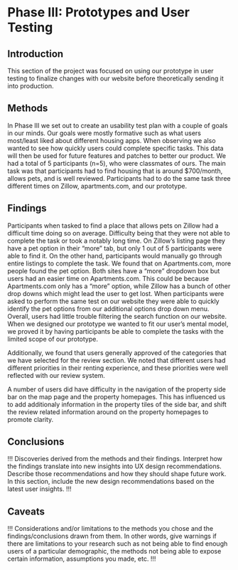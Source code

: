 # Phase III: Prototypes and User Testing

## Introduction

This section of the project was focused on using our prototype in user testing to finalize changes with our website before theoretically sending it into production.

## Methods

In Phase III we set out to create an usability test plan with a couple of goals in our minds. Our goals were mostly formative such as what users most/least liked about different housing apps. When observing we also wanted to see how quickly users could complete specific tasks. This data will then be used for future features and patches to better our product. We had a total of 5 participants (n=5), who were classmates of ours. The main task was that participants had to find housing that is around $700/month, allows pets, and is well reviewed. Participants had to do the same task three different times on Zillow, apartments.com, and our prototype.

## Findings

Participants when tasked to find a place that allows pets on Zillow had a difficult time doing so on average. Difficulty being that they were not able to complete the task or took a notably long time. On Zillow’s listing page they have a pet option in their “more” tab, but only 1 out of 5 participants were able to find it. On the other hand, participants would manually go through entire listings to complete the task. We found that on Apartments.com, more people found the pet option. Both sites have a “more” dropdown box but users had an easier time on Apartments.com. This could be because Apartments.com only has a “more” option, while Zillow has a bunch of other drop downs which might lead the user to get lost. When participants were asked to perform the same test on our website they were able to quickly identify the pet options from our additional options drop down menu. Overall, users had little trouble filtering the search function on our website. When we designed our prototype we wanted to fit our user’s mental model, we proved it by having participants be able to complete the tasks with the limited scope of our prototype.

Additionally, we found that users generally approved of the categories that we have selected for the review section. We noted that different users had different priorities in their renting experience, and these priorities were well reflected with our review system.

A number of users did have difficulty in the navigation of the property side bar on the map page and the property homepages. This has influenced us to add additionaly information in the property tiles of the side bar, and shift the review related information around on the property homepages to promote clarity.

## Conclusions

!!! Discoveries derived from the methods and their findings. Interpret how the findings translate into new insights into UX design recommendations. Describe those recommendations and how they should shape future work. In this section, include the new design recommendations based on the latest user insights. !!!

## Caveats

!!! Considerations and/or limitations to the methods you chose and the findings/conclusions drawn from them. In other words, give warnings if there are limitations to your research such as not being able to find enough users of a particular demographic, the methods not being able to expose certain information, assumptions you made, etc. !!!
